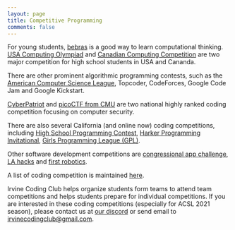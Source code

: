 ```yaml
---
layout: page
title: Competitive Programming
comments: false
---
```


For young students, [bebras](https://www.bebras.org/) is a good way to learn computational thinking.   
[USA Computing Olympiad](https://usaco.org) and [Canadian Computing Competition](https://www.cemc.uwaterloo.ca/contests/computing.html) are two major competition for high school students in USA and Cananda.

There are other prominent algorithmic programming contests, such as the [American Computer Science League](https://www.acsl.org/),  Topcoder, CodeForces, Google Code Jam and Google Kickstart.

[CyberPatriot](https://www.uscyberpatriot.org/) and [picoCTF from CMU](https://picoctf.org/) are two national highly ranked coding competition focusing on computer security.

There are also several California (and online now) coding competitions, including [High School Programming Contest](https://www.cpp.edu/~hspc/), [Harker Programming Invitational](https://web.harker.org/programming/), [Girls Programming League (GPL)](https://www.girlsprogrammingleague.org/).

Other software development competitions are [congressional app challenge](https://www.congressionalappchallenge.us/), [LA hacks](https://lahacks.com/home) and [first robotics](https://www.firstinspires.org/robotics/frc).

A list of coding competition is maintained [here](https://clist.by/).

Irvine Coding Club helps organize students form teams to attend team competitions and helps students prepare for individual competitions. If you are interested in these coding competitions (especially for ACSL 2021 season), please contact us at [our discord](/discord) or send email to irvinecodingclub@gmail.com. 
